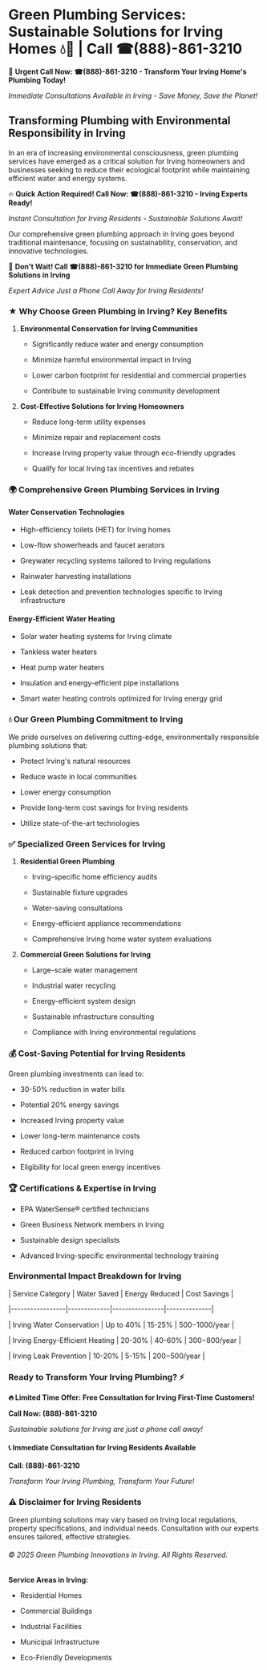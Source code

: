 # Green Plumbing Services: Sustainable Solutions for Irving Homes 💧🌿 | Call ☎(888)-861-3210

🚨 **Urgent Call Now: ☎(888)-861-3210 - Transform Your Irving Home's Plumbing Today!**
*Immediate Consultations Available in Irving - Save Money, Save the Planet!*

## Transforming Plumbing with Environmental Responsibility in Irving

In an era of increasing environmental consciousness, green plumbing services have emerged as a critical solution for Irving homeowners and businesses seeking to reduce their ecological footprint while maintaining efficient water and energy systems. 

🔥 **Quick Action Required! Call Now: ☎(888)-861-3210 - Irving Experts Ready!**
*Instant Consultation for Irving Residents - Sustainable Solutions Await!*

Our comprehensive green plumbing approach in Irving goes beyond traditional maintenance, focusing on sustainability, conservation, and innovative technologies.

🚨 **Don't Wait! Call ☎(888)-861-3210 for Immediate Green Plumbing Solutions in Irving**
*Expert Advice Just a Phone Call Away for Irving Residents!*

### ★ Why Choose Green Plumbing in Irving? Key Benefits

1. **Environmental Conservation for Irving Communities** 
   - Significantly reduce water and energy consumption
   - Minimize harmful environmental impact in Irving
   - Lower carbon footprint for residential and commercial properties
   - Contribute to sustainable Irving community development

2. **Cost-Effective Solutions for Irving Homeowners** 
   - Reduce long-term utility expenses
   - Minimize repair and replacement costs
   - Increase Irving property value through eco-friendly upgrades
   - Qualify for local Irving tax incentives and rebates

### 🌍 Comprehensive Green Plumbing Services in Irving

#### Water Conservation Technologies
- High-efficiency toilets (HET) for Irving homes
- Low-flow showerheads and faucet aerators
- Greywater recycling systems tailored to Irving regulations
- Rainwater harvesting installations
- Leak detection and prevention technologies specific to Irving infrastructure

#### Energy-Efficient Water Heating
- Solar water heating systems for Irving climate
- Tankless water heaters
- Heat pump water heaters
- Insulation and energy-efficient pipe installations
- Smart water heating controls optimized for Irving energy grid

### 💧 Our Green Plumbing Commitment to Irving

We pride ourselves on delivering cutting-edge, environmentally responsible plumbing solutions that:
- Protect Irving's natural resources
- Reduce waste in local communities
- Lower energy consumption
- Provide long-term cost savings for Irving residents
- Utilize state-of-the-art technologies

### ✅ Specialized Green Services for Irving

1. **Residential Green Plumbing**
   - Irving-specific home efficiency audits
   - Sustainable fixture upgrades
   - Water-saving consultations
   - Energy-efficient appliance recommendations
   - Comprehensive Irving home water system evaluations

2. **Commercial Green Solutions for Irving**
   - Large-scale water management
   - Industrial water recycling
   - Energy-efficient system design
   - Sustainable infrastructure consulting
   - Compliance with Irving environmental regulations

### 💰 Cost-Saving Potential for Irving Residents

Green plumbing investments can lead to:
- 30-50% reduction in water bills
- Potential 20% energy savings
- Increased Irving property value
- Lower long-term maintenance costs
- Reduced carbon footprint in Irving
- Eligibility for local green energy incentives

### 🏆 Certifications & Expertise in Irving

- EPA WaterSense® certified technicians
- Green Business Network members in Irving
- Sustainable design specialists
- Advanced Irving-specific environmental technology training

### Environmental Impact Breakdown for Irving

| Service Category | Water Saved | Energy Reduced | Cost Savings |
|-----------------|-------------|----------------|--------------|
| Irving Water Conservation | Up to 40% | 15-25% | $500-$1000/year |
| Irving Energy-Efficient Heating | 20-30% | 40-60% | $300-$800/year |
| Irving Leak Prevention | 10-20% | 5-15% | $200-$500/year |

### Ready to Transform Your Irving Plumbing? ⚡

**🔥 Limited Time Offer: Free Consultation for Irving First-Time Customers!**

**Call Now: (888)-861-3210**
*Sustainable solutions for Irving are just a phone call away!*

#### 📞 Immediate Consultation for Irving Residents Available

**Call: (888)-861-3210**
*Transform Your Irving Plumbing, Transform Your Future!*

### ⚠️ Disclaimer for Irving Residents

Green plumbing solutions may vary based on Irving local regulations, property specifications, and individual needs. Consultation with our experts ensures tailored, effective strategies.

###### © 2025 Green Plumbing Innovations in Irving. All Rights Reserved.

**Service Areas in Irving:** 
- Residential Homes
- Commercial Buildings
- Industrial Facilities
- Municipal Infrastructure
- Eco-Friendly Developments